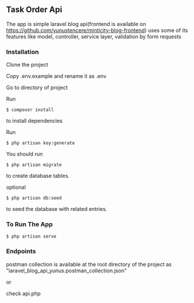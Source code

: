 ## Task Order Api
The app is simple laravel blog api(frontend is available on https://github.com/yunustencere/minticity-blog-frontend) uses some of its features like model, controller, service layer, validation by form requests

### Installation
Clone the project

Copy .env.example and rename it as .env

Go to directory of project

Run
```
$ composer install
```
to install dependencies

Run
```
$ php artisan key:generate
```

You should run
```
$ php artisan migrate
```
to create database tables.

optional
```
$ php artisan db:seed
```
to seed the database with related entries.

### To Run The App

```
$ php artisan serve
```

### Endpoints

postman collection is available at the root directory of the project as "laravel_blog_api_yunus.postman_collection.json"

or 

check api.php


